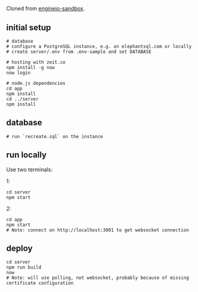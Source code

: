 # 

Cloned from [engineio-sandbox](https://github.com/larsthorup/engineio-sandbox).


## initial setup

    # database
    # configure a PostgreSQL instance, e.g. on elephantsql.com or locally
    # create server/.env from .env-sample and set DATABASE 

    # hosting with zeit.co
    npm install -g now
    now login

    # node.js dependencies
    cd app
    npm install
    cd ../server
    npm install


## database

    # run `recreate.sql` on the instance

## run locally

Use two terminals:

1:

    cd server
    npm start

2:

    cd app
    npm start
    # Note: connect on http://localhost:3001 to get websocket connection


## deploy

    cd server
    npm run build
    now
    # Note: will use polling, not websocket, probably because of missing certificate configuration